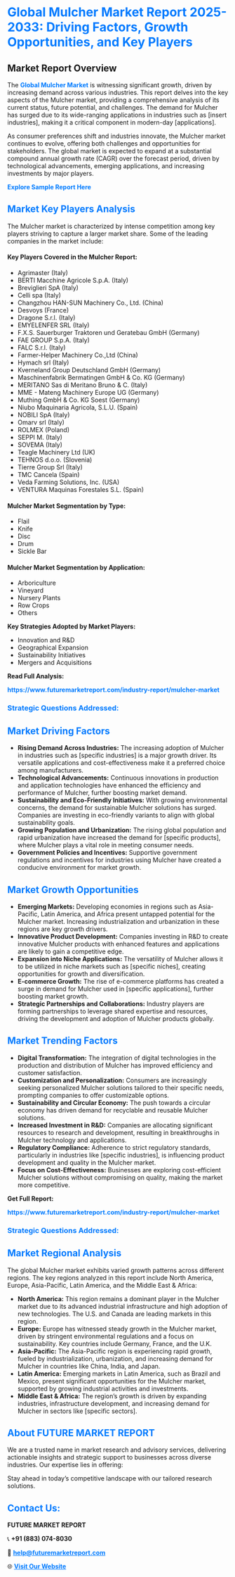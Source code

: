 <h1 style="color: #007BFF;">Global Mulcher Market Report 2025-2033: Driving Factors, Growth Opportunities, and Key Players</h1>

<section id="overview">
<h2>Market Report Overview</h2>
<p>The <a href="https://www.futuremarketreport.com/industry-report/mulcher-market" style="color: #007BFF; text-decoration: none;"><strong>Global Mulcher Market</strong></a> is witnessing significant growth, driven by increasing demand across various industries. This report delves into the key aspects of the Mulcher market, providing a comprehensive analysis of its current status, future potential, and challenges. The demand for Mulcher has surged due to its wide-ranging applications in industries such as [insert industries], making it a critical component in modern-day [applications].</p>
<p>As consumer preferences shift and industries innovate, the Mulcher market continues to evolve, offering both challenges and opportunities for stakeholders. The global market is expected to expand at a substantial compound annual growth rate (CAGR) over the forecast period, driven by technological advancements, emerging applications, and increasing investments by major players.</p>
</section>

<section id="overview">
<p><a href="https://www.futuremarketreport.com/request-sample/reportId=89587" style="color: #007BFF; text-decoration: none;"><strong>Explore Sample Report Here</strong></a></p>
</section>

<section id="key-players">
<h2 style="color: #007BFF;">Market Key Players Analysis</h2>
<p>The Mulcher market is characterized by intense competition among key players striving to capture a larger market share. Some of the leading companies in the market include:</p>
<h4>Key Players Covered in the Mulcher Report:</h4>
<ul><li>Agrimaster (Italy)</li><li>BERTI Macchine Agricole S.p.A. (Italy)</li><li>Breviglieri SpA (Italy)</li><li>Celli spa (Italy)</li><li>Changzhou HAN-SUN Machinery Co., Ltd. (China)</li><li>Desvoys (France)</li><li>Dragone S.r.l. (Italy)</li><li>EMYELENFER SRL (Italy)</li><li>F.X.S. Sauerburger Traktoren und Geratebau GmbH (Germany)</li><li>FAE GROUP S.p.A. (Italy)</li><li>FALC S.r.l. (Italy)</li><li>Farmer-Helper Machinery Co.,Ltd (China)</li><li>Hymach srl (Italy)</li><li>Kverneland Group Deutschland GmbH (Germany)</li><li>Maschinenfabrik Bermatingen GmbH &amp; Co. KG (Germany)</li><li>MERITANO Sas di Meritano Bruno &amp; C. (Italy)</li><li>MME - Mateng Machinery Europe UG (Germany)</li><li>Muthing GmbH &amp; Co. KG Soest (Germany)</li><li>Niubo Maquinaria Agricola, S.L.U. (Spain)</li><li>NOBILI SpA (Italy)</li><li>Omarv srl (Italy)</li><li>ROLMEX (Poland)</li><li>SEPPI M. (Italy)</li><li>SOVEMA (Italy)</li><li>Teagle Machinery Ltd (UK)</li><li>TEHNOS d.o.o. (Slovenia)</li><li>Tierre Group Srl (Italy)</li><li>TMC Cancela (Spain)</li><li>Veda Farming Solutions, Inc. (USA)</li><li>VENTURA Maquinas Forestales S.L. (Spain)</li></ul>
<h4>Mulcher Market Segmentation by Type:</h4>
<ul><li>Flail</li><li>Knife</li><li>Disc</li><li>Drum</li><li>Sickle Bar</li></ul>

<h4>Mulcher Market Segmentation by Application:</h4>
<ul><li>Arboriculture</li><li>Vineyard</li><li>Nursery Plants</li><li>Row Crops</li><li>Others</li></ul>
<p><strong>Key Strategies Adopted by Market Players:</strong></p>
<ul>
<li>Innovation and R&D</li>
<li>Geographical Expansion</li>
<li>Sustainability Initiatives</li>
<li>Mergers and Acquisitions</li>
</ul>
</section>

<section>
<p><strong>Read Full Analysis: </strong></p><a href="https://www.futuremarketreport.com/industry-report/mulcher-market" style="color: #007BFF; text-decoration: none;"><strong>https://www.futuremarketreport.com/industry-report/mulcher-market</strong></a>
<h3 style="color: #007BFF;">Strategic Questions Addressed:</h3>
</section>

<section id="driving-factors">
<h2 style="color: #007BFF;">Market Driving Factors</h2>
<ul>
<li><strong>Rising Demand Across Industries:</strong> The increasing adoption of Mulcher in industries such as [specific industries] is a major growth driver. Its versatile applications and cost-effectiveness make it a preferred choice among manufacturers.</li>
<li><strong>Technological Advancements:</strong> Continuous innovations in production and application technologies have enhanced the efficiency and performance of Mulcher, further boosting market demand.</li>
<li><strong>Sustainability and Eco-Friendly Initiatives:</strong> With growing environmental concerns, the demand for sustainable Mulcher solutions has surged. Companies are investing in eco-friendly variants to align with global sustainability goals.</li>
<li><strong>Growing Population and Urbanization:</strong> The rising global population and rapid urbanization have increased the demand for [specific products], where Mulcher plays a vital role in meeting consumer needs.</li>
<li><strong>Government Policies and Incentives:</strong> Supportive government regulations and incentives for industries using Mulcher have created a conducive environment for market growth.</li>
</ul>
</section>

<section id="growth-opportunities">
<h2 style="color: #007BFF;">Market Growth Opportunities</h2>
<ul>
<li><strong>Emerging Markets:</strong> Developing economies in regions such as Asia-Pacific, Latin America, and Africa present untapped potential for the Mulcher market. Increasing industrialization and urbanization in these regions are key growth drivers.</li>
<li><strong>Innovative Product Development:</strong> Companies investing in R&D to create innovative Mulcher products with enhanced features and applications are likely to gain a competitive edge.</li>
<li><strong>Expansion into Niche Applications:</strong> The versatility of Mulcher allows it to be utilized in niche markets such as [specific niches], creating opportunities for growth and diversification.</li>
<li><strong>E-commerce Growth:</strong> The rise of e-commerce platforms has created a surge in demand for Mulcher used in [specific applications], further boosting market growth.</li>
<li><strong>Strategic Partnerships and Collaborations:</strong> Industry players are forming partnerships to leverage shared expertise and resources, driving the development and adoption of Mulcher products globally.</li>
</ul>
</section>

<section id="trending-factors">
<h2 style="color: #007BFF;">Market Trending Factors</h2>
<ul>
<li><strong>Digital Transformation:</strong> The integration of digital technologies in the production and distribution of Mulcher has improved efficiency and customer satisfaction.</li>
<li><strong>Customization and Personalization:</strong> Consumers are increasingly seeking personalized Mulcher solutions tailored to their specific needs, prompting companies to offer customizable options.</li>
<li><strong>Sustainability and Circular Economy:</strong> The push towards a circular economy has driven demand for recyclable and reusable Mulcher solutions.</li>
<li><strong>Increased Investment in R&D:</strong> Companies are allocating significant resources to research and development, resulting in breakthroughs in Mulcher technology and applications.</li>
<li><strong>Regulatory Compliance:</strong> Adherence to strict regulatory standards, particularly in industries like [specific industries], is influencing product development and quality in the Mulcher market.</li>
<li><strong>Focus on Cost-Effectiveness:</strong> Businesses are exploring cost-efficient Mulcher solutions without compromising on quality, making the market more competitive.</li>
</ul>
</section>

<section>
<p><strong>Get Full Report: </strong></p><a href="https://www.futuremarketreport.com/industry-report/mulcher-market" style="color: #007BFF; text-decoration: none;"><strong>https://www.futuremarketreport.com/industry-report/mulcher-market</strong></a>
<h3 style="color: #007BFF;">Strategic Questions Addressed:</h3>
</section>


<section id="regional-analysis">
<h2 style="color: #007BFF;">Market Regional Analysis</h2>
<p>The global Mulcher market exhibits varied growth patterns across different regions. The key regions analyzed in this report include North America, Europe, Asia-Pacific, Latin America, and the Middle East & Africa:</p>
<ul>
<li><strong>North America:</strong> This region remains a dominant player in the Mulcher market due to its advanced industrial infrastructure and high adoption of new technologies. The U.S. and Canada are leading markets in this region.</li>
<li><strong>Europe:</strong> Europe has witnessed steady growth in the Mulcher market, driven by stringent environmental regulations and a focus on sustainability. Key countries include Germany, France, and the U.K.</li>
<li><strong>Asia-Pacific:</strong> The Asia-Pacific region is experiencing rapid growth, fueled by industrialization, urbanization, and increasing demand for Mulcher in countries like China, India, and Japan.</li>
<li><strong>Latin America:</strong> Emerging markets in Latin America, such as Brazil and Mexico, present significant opportunities for the Mulcher market, supported by growing industrial activities and investments.</li>
<li><strong>Middle East & Africa:</strong> The region’s growth is driven by expanding industries, infrastructure development, and increasing demand for Mulcher in sectors like [specific sectors].</li>
</ul>
</section>

<footer>
<h2 style="color: #007BFF;">About FUTURE MARKET REPORT</h2>
<p>We are a trusted name in market research and advisory services, delivering actionable insights and strategic support to businesses across diverse industries. Our expertise lies in offering:</p>

<p>Stay ahead in today’s competitive landscape with our tailored research solutions.</p>

<h2 style="color: #007BFF;">Contact Us:</h2>
<p><strong>FUTURE MARKET REPORT</strong></p>
<p>📞 <strong>+91 (883) 074-8030</strong></p>
<p>📧 <strong><a href="mailto:help@futuremarketreport.com" style="color: #007BFF;">help@futuremarketreport.com</a></strong></p>
<p>🌐 <strong><a href="https://www.futuremarketreport.com/" style="color: #007BFF;">Visit Our Website</a></strong></p>
</footer>